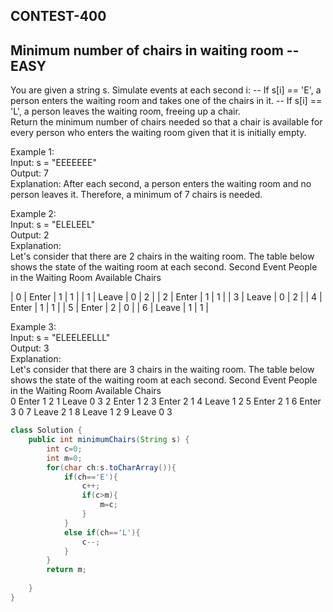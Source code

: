 ## CONTEST-400

## Minimum number of chairs in waiting room  --EASY

You are given a string s. Simulate events at each second i:
-- If s[i] == 'E', a person enters the waiting room and takes one of the chairs in it.
-- If s[i] == 'L', a person leaves the waiting room, freeing up a chair.
</br>
Return the minimum number of chairs needed so that a chair is available for every person who enters the waiting room given that it is initially empty.
</br>

Example 1:
</br>
Input: s = "EEEEEEE"
</br>
Output: 7
</br>
Explanation:
After each second, a person enters the waiting room and no person leaves it. Therefore, a minimum of 7 chairs is needed.
</br>

Example 2:
</br>
Input: s = "ELELEEL"
</br>
Output: 2
</br>
Explanation:
</br>
Let's consider that there are 2 chairs in the waiting room. The table below shows the state of the waiting room at each second.
Second	Event	People in the Waiting Room	Available Chairs
</br>

| 0 | Enter	| 1 | 1 |
| 1	| Leave	| 0	| 2 |
| 2 | Enter	| 1 | 1 |
| 3 | Leave	| 0	| 2 |
| 4 | Enter | 1	| 1 |
| 5	| Enter	| 2	| 0 |
| 6	| Leave	| 1	| 1 |
</br>

Example 3:
</br>
Input: s = "ELEELEELLL"
</br>
Output: 3
</br>
Explanation:
</br>
Let's consider that there are 3 chairs in the waiting room. The table below shows the state of the waiting room at each second.
Second	Event	People in the Waiting Room	Available Chairs
</br>
0	Enter	1	2
1	Leave	0	3
2	Enter	1	2
3	Enter	2	1
4	Leave	1	2
5	Enter	2	1
6	Enter	3	0
7	Leave	2	1
8	Leave	1	2
9	Leave	0	3

```java
class Solution {
    public int minimumChairs(String s) {
        int c=0;
        int m=0;
        for(char ch:s.toCharArray()){
            if(ch=='E'){
                c++;
                if(c>m){
                    m=c;
                }
            }
            else if(ch=='L'){
                c--;
            }
        }
        return m;
        
    }
}
```
